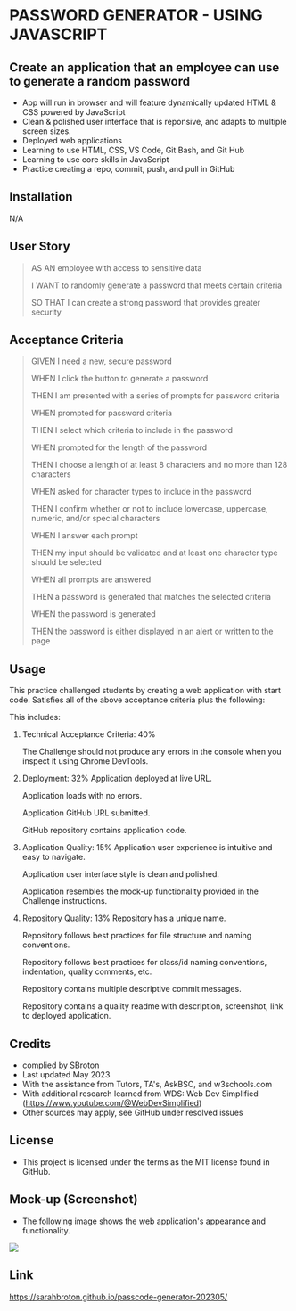 # PASSWORD GENERATOR - USING JAVASCRIPT

## Create an application that an employee can use to generate a random password

- App will run in browser and will feature dynamically updated HTML & CSS powered by JavaScript
- Clean & polished user interface that is reponsive, and adapts to multiple screen sizes.  
- Deployed web applications  
- Learning to use HTML, CSS, VS Code, Git Bash, and Git Hub
- Learning to use core skills in JavaScript
- Practice creating a repo, commit, push, and pull in GitHub

## Installation

N/A

## User Story

>AS AN employee with access to sensitive data
>
>I WANT to randomly generate a password that meets certain criteria
>
>SO THAT I can create a strong password that provides greater security

## Acceptance Criteria

>GIVEN I need a new, secure password
>
>WHEN I click the button to generate a password
>
>THEN I am presented with a series of prompts for password criteria
>
>WHEN prompted for password criteria
>
>THEN I select which criteria to include in the password
>
>WHEN prompted for the length of the password
>
>THEN I choose a length of at least 8 characters and no more than 128 characters
>
>WHEN asked for character types to include in the password
>
>THEN I confirm whether or not to include lowercase, uppercase, numeric, and/or 
special characters
>
>WHEN I answer each prompt
>
>THEN my input should be validated and at least one character type should be 
selected
>
>WHEN all prompts are answered
>
>THEN a password is generated that matches the selected criteria
>
>WHEN the password is generated
>
>THEN the password is either displayed in an alert or written to the page

## Usage

This practice challenged students by creating a web application with start code. Satisfies all of the above acceptance criteria plus the following:

This includes:

1.  Technical Acceptance Criteria: 40%
    
    The Challenge should not produce any errors in the console when you inspect it using Chrome DevTools.
>
2. Deployment: 32%
    Application deployed at live URL.

    Application loads with no errors.

    Application GitHub URL submitted.

    GitHub repository contains application code.
>
3. Application Quality: 15%
    Application user experience is intuitive and easy to navigate.

    Application user interface style is clean and polished.

    Application resembles the mock-up functionality provided in the Challenge instructions.
>    
4. Repository Quality: 13%
    Repository has a unique name.

    Repository follows best practices for file structure and naming conventions.

    Repository follows best practices for class/id naming conventions, indentation, quality comments, etc.

    Repository contains multiple descriptive commit messages.

    Repository contains a quality readme with description, screenshot, link to deployed application.
     

## Credits
- complied by SBroton
- Last updated May 2023
- With the assistance from Tutors, TA's, AskBSC, and w3schools.com
- With additional research learned from WDS: Web Dev Simplified (https://www.youtube.com/@WebDevSimplified)
- Other sources may apply, see GitHub under resolved issues

## License
- This project is licensed under the terms as the MIT license found in GitHub.

## Mock-up (Screenshot)
- The following image shows the web application's appearance and functionality. 

<img src=https://user-images.githubusercontent.com/130716239/238104476-2f87696b-3780-4024-a515-40b37666a806.png>

## Link

https://sarahbroton.github.io/passcode-generator-202305/

